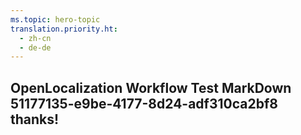 ```yaml
---
ms.topic: hero-topic
translation.priority.ht: 
  - zh-cn
  - de-de
---
```

## OpenLocalization Workflow Test MarkDown 51177135-e9be-4177-8d24-adf310ca2bf8 thanks!
